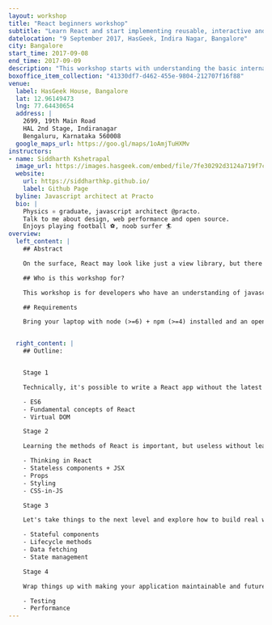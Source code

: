 ```yaml
---
layout: workshop
title: "React beginners workshop"
subtitle: "Learn React and start implementing reusable, interactive and stateful UI components"
datelocation: "9 September 2017, HasGeek, Indira Nagar, Bangalore"
city: Bangalore
start_time: 2017-09-08
end_time: 2017-09-09
description: "This workshop starts with understanding the basic internals of React before exploring how to \"think in React\", best practices and solutions to real problems that you will experience while building an application."
boxoffice_item_collection: "41330df7-d462-455e-9804-212707f16f88"
venue:
  label: HasGeek House, Bangalore
  lat: 12.96149473
  lng: 77.64430654
  address: |
    2699, 19th Main Road
    HAL 2nd Stage, Indiranagar
    Bengaluru, Karnataka 560008
  google_maps_url: https://goo.gl/maps/1oAmjTuHXMv
instructors:
- name: Siddharth Kshetrapal
  image_url: https://images.hasgeek.com/embed/file/7fe30292d3124a719f7cf163c1fff962
  website:
    url: https://siddharthkp.github.io/
    label: Github Page
  byline: Javascript architect at Practo
  bio: |
    Physics ⚛️ graduate, javascript architect @practo.
    Talk to me about design, web performance and open source.
    Enjoys playing football ⚽️, noob surfer 🏄
overview:
  left_content: |
    ## Abstract

    On the surface, React may look like just a view library, but there is big ecosystem that revolves around it. This workshop starts with understanding the basic internals of React before exploring how to \"think in React\", best practices and solutions to real problems that you will experience while building an application.

    ## Who is this workshop for?

    This workshop is for developers who have an understanding of javascript, looking to get started with React or moving from a different framework like angular, ember, etc.

    ## Requirements

    Bring your laptop with node (>=6) + npm (>=4) installed and an open mind :)


  right_content: |
    ## Outline:


    Stage 1

    Technically, it's possible to write a React app without the latest version of JavaScript, but it won't be easy. We'll learn the good parts that make it easier to write maintainable code with React. Let's also find the reason behind React's popularity, what makes it so good?

    - ES6
    - Fundamental concepts of React
    - Virtual DOM

    Stage 2

    Learning the methods of React is important, but useless without learning how to "think in React". Let's understand the patterns that make your components extremely reusable and your application more declarative.

    - Thinking in React
    - Stateless components + JSX
    - Props
    - Styling
    - CSS-in-JS

    Stage 3

    Let's take things to the next level and explore how to build real world applications that handle state and deal with data. If you have heard of state management libraries like redux or mobx, you'll learn how and more importantly when to use them to get the maximum benefit.

    - Stateful components
    - Lifecycle methods
    - Data fetching
    - State management

    Stage 4

    Wrap things up with making your application maintainable and future proof with testing. This is also where we explore potential performance bottlenecks that infest React applications.

    - Testing
    - Performance
---
```

